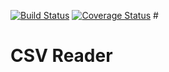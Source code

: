 [![Build Status](https://travis-ci.org/tommywenjiezhang/csv.svg?branch=master)](https://travis-ci.org/tommywenjiezhang/csv)
[![Coverage Status](https://coveralls.io/repos/github/tommywenjiezhang/csv/badge.svg?branch=master)](https://coveralls.io/github/tommywenjiezhang/csv?branch=master)
#<h1>CSV Reader</h1>
